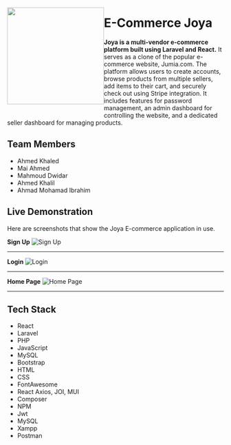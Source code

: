 <img src="https://github.com/mahmouddwidar/BluEye-Music-Player/assets/31744978/4a75eb13-c0fa-4e05-993e-cd8be3b4ce15" align="left" height="225px" hspace="0px" vspace="20px">

# E-Commerce Joya

**Joya is a multi-vendor e-commerce platform built using Laravel and React.** It serves as a clone of the popular e-commerce website, Jumia.com. The platform allows users to create accounts, browse products from multiple sellers, add items to their cart, and securely check out using Stripe integration. It includes features for password management, an admin dashboard for controlling the website, and a dedicated seller dashboard for managing products.

## Team Members
* Ahmed Khaled
* Mai Ahmed
* Mahmoud Dwidar
* Ahmed Khalil
* Ahmad Mohamad Ibrahim

## Live Demonstration
Here are screenshots that show the Joya E-commerce application in use.

**Sign Up**
![Sign Up](https://github.com/mahmouddwidar/mahmouddwidar/assets/31744978/b8f84ad5-8891-4929-8c51-84d443cda14c "Sign Up")

---

**Login**
![Login](https://github.com/mahmouddwidar/mahmouddwidar/assets/31744978/3ec4fdbc-4202-44f6-a041-3f9cfc64b8fd "Login")

---

**Home Page**
![Home Page](https://github.com/mahmouddwidar/mahmouddwidar/assets/31744978/09670f4f-ad48-4f21-9916-fe3b81b7f5e7 "Home Page")

---

## Tech Stack
* React
* Laravel
* PHP
* JavaScript
* MySQL
* Bootstrap
* HTML
* CSS
* FontAwesome
* React Axios, JOI, MUI
* Composer
* NPM
* Jwt
* MySQL
* Xampp
* Postman

